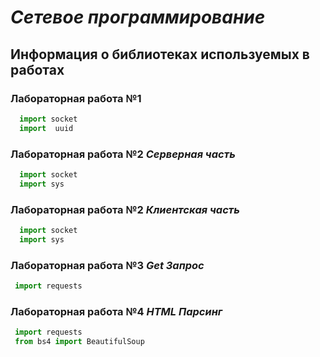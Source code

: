 # ***Сетевое программирование***
## Информация о библиотеках используемых в работах

### **Лабораторная работа №1**
```python
  import socket
  import  uuid
```
### **Лабораторная работа №2** ***Серверная часть***
```python
  import socket
  import sys
```
### **Лабораторная работа №2** ***Клиентская часть***
```python
  import socket
  import sys
```
### **Лабораторная работа №3** ***Get Запрос***
```python
 import requests
```
### **Лабораторная работа №4** ***HTML Парсинг***
```python
 import requests
 from bs4 import BeautifulSoup
```
